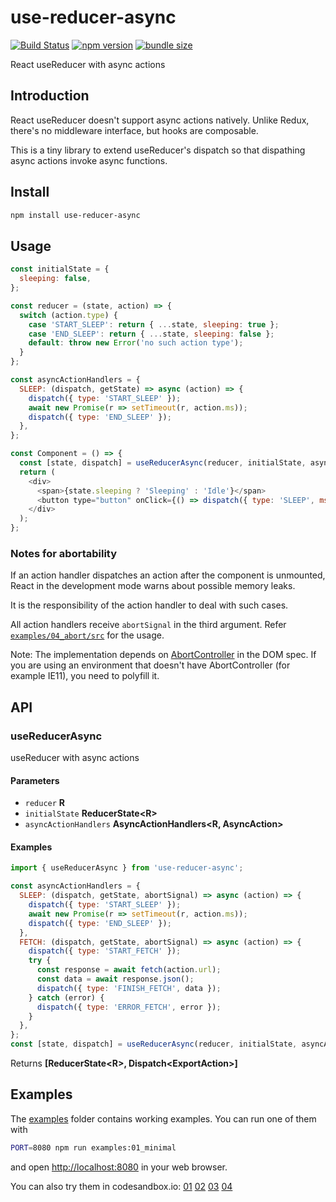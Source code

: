 # use-reducer-async

[![Build Status](https://travis-ci.com/dai-shi/use-reducer-async.svg?branch=master)](https://travis-ci.com/dai-shi/use-reducer-async)
[![npm version](https://badge.fury.io/js/use-reducer-async.svg)](https://badge.fury.io/js/use-reducer-async)
[![bundle size](https://badgen.net/bundlephobia/minzip/use-reducer-async)](https://bundlephobia.com/result?p=use-reducer-async)

React useReducer with async actions

## Introduction

React useReducer doesn't support async actions natively.
Unlike Redux, there's no middleware interface, but hooks are composable.

This is a tiny library to extend useReducer's dispatch
so that dispathing async actions invoke async functions.

## Install

```bash
npm install use-reducer-async
```

## Usage

```javascript
const initialState = {
  sleeping: false,
};

const reducer = (state, action) => {
  switch (action.type) {
    case 'START_SLEEP': return { ...state, sleeping: true };
    case 'END_SLEEP': return { ...state, sleeping: false };
    default: throw new Error('no such action type');
  }
};

const asyncActionHandlers = {
  SLEEP: (dispatch, getState) => async (action) => {
    dispatch({ type: 'START_SLEEP' });
    await new Promise(r => setTimeout(r, action.ms));
    dispatch({ type: 'END_SLEEP' });
  },
};

const Component = () => {
  const [state, dispatch] = useReducerAsync(reducer, initialState, asyncActionHandlers);
  return (
    <div>
      <span>{state.sleeping ? 'Sleeping' : 'Idle'}</span>
      <button type="button" onClick={() => dispatch({ type: 'SLEEP', ms: 1000 })}>Click</button>
    </div>
  );
};
```

### Notes for abortability

If an action handler dispatches an action after the component is unmounted,
React in the development mode warns about possible memory leaks.

It is the responsibility of the action handler to deal with such cases.

All action handlers receive `abortSignal` in the third argument.
Refer [`examples/04_abort/src`](./examples/04_abort/src) for the usage.

Note: The implementation depends on [AbortController](https://developer.mozilla.org/en-US/docs/Web/API/AbortController) in the DOM spec.
If you are using an environment that doesn't have AbortController (for example IE11), you need to polyfill it.

## API

<!-- Generated by documentation.js. Update this documentation by updating the source code. -->

### useReducerAsync

useReducer with async actions

#### Parameters

-   `reducer` **R** 
-   `initialState` **ReducerState&lt;R>** 
-   `asyncActionHandlers` **AsyncActionHandlers&lt;R, AsyncAction>** 

#### Examples

```javascript
import { useReducerAsync } from 'use-reducer-async';

const asyncActionHandlers = {
  SLEEP: (dispatch, getState, abortSignal) => async (action) => {
    dispatch({ type: 'START_SLEEP' });
    await new Promise(r => setTimeout(r, action.ms));
    dispatch({ type: 'END_SLEEP' });
  },
  FETCH: (dispatch, getState, abortSignal) => async (action) => {
    dispatch({ type: 'START_FETCH' });
    try {
      const response = await fetch(action.url);
      const data = await response.json();
      dispatch({ type: 'FINISH_FETCH', data });
    } catch (error) {
      dispatch({ type: 'ERROR_FETCH', error });
    }
  },
};
const [state, dispatch] = useReducerAsync(reducer, initialState, asyncActionHandlers);
```

Returns **\[ReducerState&lt;R>, Dispatch&lt;ExportAction>]** 

## Examples

The [examples](examples) folder contains working examples.
You can run one of them with

```bash
PORT=8080 npm run examples:01_minimal
```

and open <http://localhost:8080> in your web browser.

You can also try them in codesandbox.io:
[01](https://codesandbox.io/s/github/dai-shi/use-reducer-async/tree/master/examples/01_minimal)
[02](https://codesandbox.io/s/github/dai-shi/use-reducer-async/tree/master/examples/02_typescript)
[03](https://codesandbox.io/s/github/dai-shi/use-reducer-async/tree/master/examples/03_getstate)
[04](https://codesandbox.io/s/github/dai-shi/use-reducer-async/tree/master/examples/04_abort)

